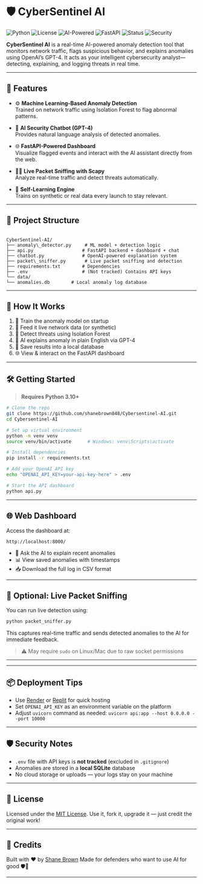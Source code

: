 # 🛡️ CyberSentinel AI

![Python](https://img.shields.io/badge/Python-3.10%2B-blue?logo=python)
![License](https://img.shields.io/badge/License-MIT-green)
![AI-Powered](https://img.shields.io/badge/AI-OpenAI_GPT4-ff69b4?logo=openai)
![FastAPI](https://img.shields.io/badge/API-FastAPI-009688?logo=fastapi)
![Status](https://img.shields.io/badge/Stage-Prototype-orange)
![Security](https://img.shields.io/badge/Monitoring-Anomaly%20Detection-red?logo=sklearn)

**CyberSentinel AI** is a real-time AI-powered anomaly detection tool that monitors network traffic, flags suspicious behavior, and explains anomalies using OpenAI’s GPT-4. It acts as your intelligent cybersecurity analyst—detecting, explaining, and logging threats in real time.

---

## 🚀 Features

- ⚙️ **Machine Learning-Based Anomaly Detection**  
  Trained on network traffic using Isolation Forest to flag abnormal patterns.

- 🤖 **AI Security Chatbot (GPT-4)**  
  Provides natural language analysis of detected anomalies.

- 🌐 **FastAPI-Powered Dashboard**  
  Visualize flagged events and interact with the AI assistant directly from the web.

- 🕵️‍♂️ **Live Packet Sniffing with Scapy**  
  Analyze real-time traffic and detect threats automatically.

- 🧠 **Self-Learning Engine**  
  Trains on synthetic or real data every launch to stay relevant.

---

## 📁 Project Structure

```

CyberSentinel-AI/
├── anomaly\_detector.py     # ML model + detection logic
├── api.py                  # FastAPI backend + dashboard + chat
├── chatbot.py              # OpenAI-powered explanation system
├── packet\_sniffer.py       # Live packet sniffing and detection
├── requirements.txt        # Dependencies
├── .env                    # (Not tracked) Contains API keys
└── data/
└── anomalies.db        # Local anomaly log database

````

---

## 🧪 How It Works

1. 🚦 Train the anomaly model on startup
2. 📡 Feed it live network data (or synthetic)
3. 🧠 Detect threats using Isolation Forest
4. 🤖 AI explains anomaly in plain English via GPT-4
5. 💾 Save results into a local database
6. 🌐 View & interact on the FastAPI dashboard

---

## 🛠️ Getting Started

> **Requires Python 3.10+**

```bash
# Clone the repo
git clone https://github.com/shanebrown848/Cybersentinel-AI.git
cd Cybersentinel-AI

# Set up virtual environment
python -m venv venv
source venv/bin/activate      # Windows: venv\Scripts\activate

# Install dependencies
pip install -r requirements.txt

# Add your OpenAI API key
echo "OPENAI_API_KEY=your-api-key-here" > .env

# Start the API dashboard
python api.py
````

---

## 🌐 Web Dashboard

Access the dashboard at:

```
http://localhost:8000/
```

* 🧠 Ask the AI to explain recent anomalies
* 📊 View saved anomalies with timestamps
* 📥 Download the full log in CSV format

---

## 🔄 Optional: Live Packet Sniffing

You can run live detection using:

```bash
python packet_sniffer.py
```

This captures real-time traffic and sends detected anomalies to the AI for immediate feedback.

> ⚠️ May require `sudo` on Linux/Mac due to raw socket permissions

---



---

## 📦 Deployment Tips

* Use [Render](https://render.com) or [Replit](https://replit.com) for quick hosting
* Set `OPENAI_API_KEY` as an environment variable on the platform
* Adjust `uvicorn` command as needed:
  `uvicorn api:app --host 0.0.0.0 --port 10000`

---

## 🛡️ Security Notes

* `.env` file with API keys is **not tracked** (excluded in `.gitignore`)
* Anomalies are stored in a **local SQLite** database
* No cloud storage or uploads — your logs stay on your machine

---

## 📜 License

Licensed under the [MIT License](LICENSE).
Use it, fork it, upgrade it — just credit the original work!

---

## 🙌 Credits

Built with ❤️ by [Shane Brown](https://github.com/shanebrown848)
Made for defenders who want to use AI for good 🛡️🤖

---

```


